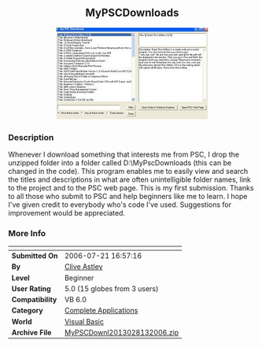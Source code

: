 ﻿<div align="center">

## MyPSCDownloads

<img src="PIC200681368533796.JPG">
</div>

### Description

Whenever I download something that interests me from PSC, I drop the unzipped folder into a folder called D:\MyPscDownloads (this can be changed in the code). This program enables me to easily view and search the titles and descriptions in what are often unintelligible folder names, link to the project and to the PSC web page. This is my first submission. Thanks to all those who submit to PSC and help beginners like me to learn. I hope I've given credit to everybody who's code I've used. Suggestions for improvement would be appreciated.
 
### More Info
 


<span>             |<span>
---                |---
**Submitted On**   |2006-07-21 16:57:16
**By**             |[Clive Astley](https://github.com/Planet-Source-Code/PSCIndex/blob/master/ByAuthor/clive-astley.md)
**Level**          |Beginner
**User Rating**    |5.0 (15 globes from 3 users)
**Compatibility**  |VB 6\.0
**Category**       |[Complete Applications](https://github.com/Planet-Source-Code/PSCIndex/blob/master/ByCategory/complete-applications__1-27.md)
**World**          |[Visual Basic](https://github.com/Planet-Source-Code/PSCIndex/blob/master/ByWorld/visual-basic.md)
**Archive File**   |[MyPSCDownl2013028132006\.zip](https://github.com/Planet-Source-Code/clive-astley-mypscdownloads__1-66263/archive/master.zip)








